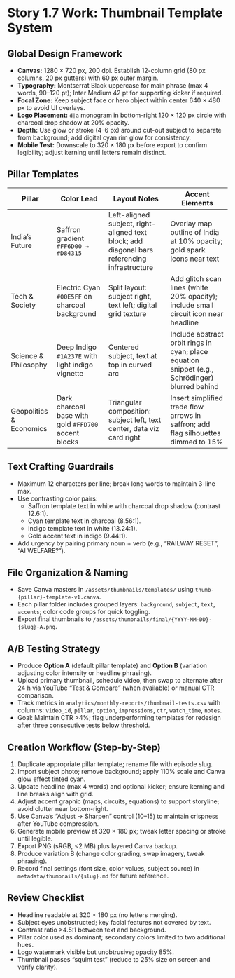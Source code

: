 # Story 1.7 Work: Thumbnail Template System

## Global Design Framework
- **Canvas:** 1280 × 720 px, 200 dpi. Establish 12-column grid (80 px columns, 20 px gutters) with 60 px outer margin.  
- **Typography:** Montserrat Black uppercase for main phrase (max 4 words, 90–120 pt); Inter Medium 42 pt for supporting kicker if required.  
- **Focal Zone:** Keep subject face or hero object within center 640 × 480 px to avoid UI overlays.  
- **Logo Placement:** `d|a` monogram in bottom-right 120 × 120 px circle with charcoal drop shadow at 20% opacity.  
- **Depth:** Use glow or stroke (4–6 px) around cut-out subject to separate from background; add digital cyan rim glow for consistency.  
- **Mobile Test:** Downscale to 320 × 180 px before export to confirm legibility; adjust kerning until letters remain distinct.

## Pillar Templates
| Pillar | Color Lead | Layout Notes | Accent Elements |
| --- | --- | --- | --- |
| India’s Future | Saffron gradient `#FF6D00 → #D84315` | Left-aligned subject, right-aligned text block; add diagonal bars referencing infrastructure | Overlay map outline of India at 10% opacity; gold spark icons near text |
| Tech & Society | Electric Cyan `#00E5FF` on charcoal background | Split layout: subject right, text left; digital grid texture | Add glitch scan lines (white 20% opacity); include small circuit icon near headline |
| Science & Philosophy | Deep Indigo `#1A237E` with light indigo vignette | Centered subject, text at top in curved arc | Include abstract orbit rings in cyan; place equation snippet (e.g., Schrödinger) blurred behind |
| Geopolitics & Economics | Dark charcoal base with gold `#FFD700` accent blocks | Triangular composition: subject left, text center, data viz card right | Insert simplified trade flow arrows in saffron; add flag silhouettes dimmed to 15% |

## Text Crafting Guardrails
- Maximum 12 characters per line; break long words to maintain 3-line max.  
- Use contrasting color pairs:  
  - Saffron template text in white with charcoal drop shadow (contrast 12.6:1).  
  - Cyan template text in charcoal (8.56:1).  
  - Indigo template text in white (13.24:1).  
  - Gold accent text in indigo (9.44:1).  
- Add urgency by pairing primary noun + verb (e.g., “RAILWAY RESET”, “AI WELFARE?”).

## File Organization & Naming
- Save Canva masters in `/assets/thumbnails/templates/` using `thumb-{pillar}-template-v1.canva`.  
- Each pillar folder includes grouped layers: `background`, `subject`, `text`, `accents`; color code groups for quick toggling.  
- Export final thumbnails to `/assets/thumbnails/final/{YYYY-MM-DD}-{slug}-A.png`.

## A/B Testing Strategy
- Produce **Option A** (default pillar template) and **Option B** (variation adjusting color intensity or headline phrasing).  
- Upload primary thumbnail, schedule video, then swap to alternate after 24 h via YouTube “Test & Compare” (when available) or manual CTR comparison.  
- Track metrics in `analytics/monthly-reports/thumbnail-tests.csv` with columns: `video_id`, `pillar`, `option`, `impressions`, `ctr`, `watch_time`, `notes`.  
- Goal: Maintain CTR >4%; flag underperforming templates for redesign after three consecutive tests below threshold.

## Creation Workflow (Step-by-Step)
1. Duplicate appropriate pillar template; rename file with episode slug.  
2. Import subject photo; remove background; apply 110% scale and Canva glow effect tinted cyan.  
3. Update headline (max 4 words) and optional kicker; ensure kerning and line breaks align with grid.  
4. Adjust accent graphic (maps, circuits, equations) to support storyline; avoid clutter near bottom-right.  
5. Use Canva’s “Adjust → Sharpen” control (10–15) to maintain crispness after YouTube compression.  
6. Generate mobile preview at 320 × 180 px; tweak letter spacing or stroke until legible.  
7. Export PNG (sRGB, <2 MB) plus layered Canva backup.  
8. Produce variation B (change color grading, swap imagery, tweak phrasing).  
9. Record final settings (font size, color values, subject source) in `metadata/thumbnails/{slug}.md` for future reference.

## Review Checklist
- Headline readable at 320 × 180 px (no letters merging).  
- Subject eyes unobstructed; key facial features not covered by text.  
- Contrast ratio >4.5:1 between text and background.  
- Pillar color used as dominant; secondary colors limited to two additional hues.  
- Logo watermark visible but unobtrusive; opacity 85%.  
- Thumbnail passes “squint test” (reduce to 25% size on screen and verify clarity).
